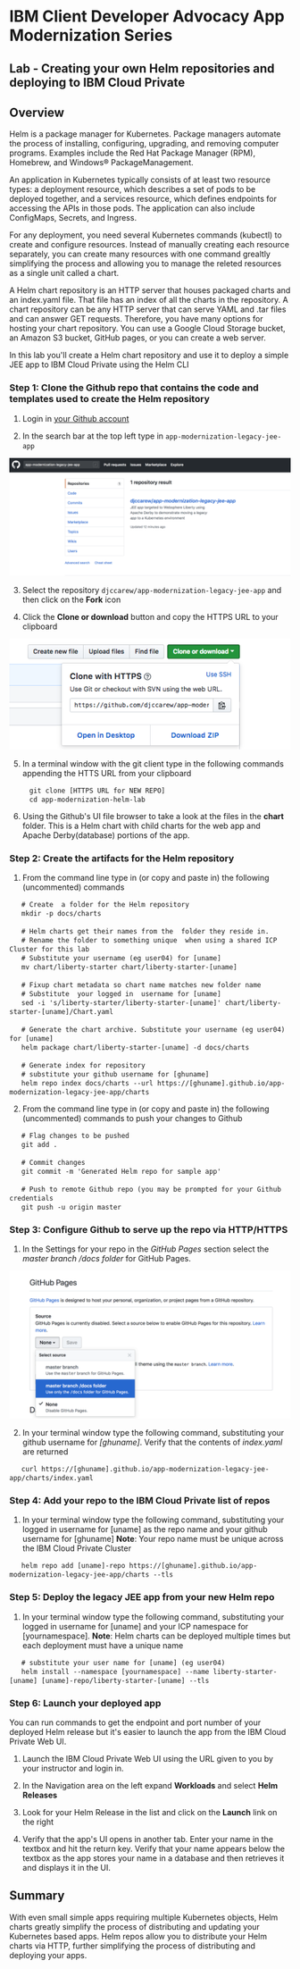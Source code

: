 # IBM Client Developer Advocacy App Modernization Series

## Lab - Creating your own Helm repositories and deploying to IBM Cloud Private

## Overview

Helm is a package manager for Kubernetes. Package managers automate the process of installing, configuring, upgrading, and removing computer programs. Examples include the Red Hat Package Manager (RPM), Homebrew, and Windows® PackageManagement.

An application in Kubernetes typically consists of at least two resource types: a deployment resource, which describes a set of pods to be deployed together, and a services resource, which defines endpoints for accessing the APIs in those pods. The application can also include ConfigMaps, Secrets, and Ingress.

For any deployment, you need several Kubernetes commands (kubectl) to create and configure resources. Instead of manually creating each resource separately, you can create many resources with one command grealtly simplifying the process and allowing you to manage the releted resources as a single unit called a chart.

A Helm chart repository is an HTTP server that houses packaged charts and an index.yaml file. That file has an index of all the charts in the repository. A chart repository can be any HTTP server that can serve YAML and .tar files and can answer GET requests. Therefore, you have many options for hosting your chart repository. You can use a Google Cloud Storage bucket, an Amazon S3 bucket, GitHub pages, or you can create a web server.

In this lab you'll create a Helm chart repository and use it to deploy a simple JEE app to IBM Cloud Private using the Helm CLI

### Step 1: Clone the Github repo that contains the code and templates  used to create the Helm repository

1. Login in [your Github account](https://github.com)

2. In the search bar at the top left type in `app-modernization-legacy-jee-app`

![Search results](images/ss1.png)

3. Select the repository `djccarew/app-modernization-legacy-jee-app` and then click on the **Fork** icon

4. Click the **Clone or download** button and copy the HTTPS URL to your clipboard

![Clone URL](images/ss3.png)

5. In a terminal window with the git client type in the following commands  appending the HTTS URL from your clipboard

```
     git clone [HTTPS URL for NEW REPO]
     cd app-modernization-helm-lab

```
6. Using the Github's UI  file browser to  take a look at the files in the **chart** folder. This is a Helm chart with child charts for the web app and Apache Derby(database)  portions of the app.

### Step 2: Create the artifacts for the Helm repository

1. From the command line type in (or copy and paste in) the following (uncommented) commands
```
   # Create  a folder for the Helm repository
   mkdir -p docs/charts

   # Helm charts get their names from the  folder they reside in.
   # Rename the folder to something unique  when using a shared ICP Cluster for this lab
   # Substitute your username (eg user04) for [uname]
   mv chart/liberty-starter chart/liberty-starter-[uname]

   # Fixup chart metadata so chart name matches new folder name
   # Substitute  your logged in  username for [uname]
   sed -i 's/liberty-starter/liberty-starter-[uname]' chart/liberty-starter-[uname]/Chart.yaml

   # Generate the chart archive. Substitute your username (eg user04) for [uname]
   helm package chart/liberty-starter-[uname] -d docs/charts

   # Generate index for repository
   # substitute your github username for [ghuname]
   helm repo index docs/charts --url https://[ghuname].github.io/app-modernization-legacy-jee-app/charts

```

2. From the command line type in (or copy and paste in) the following (uncommented) commands to push your changes to Github
```
   # Flag changes to be pushed
   git add .

   # Commit changes
   git commit -m 'Generated Helm repo for sample app'

   # Push to remote Github repo (you may be prompted for your Github credentials
   git push -u origin master
```

### Step 3: Configure Github to serve up the repo via HTTP/HTTPS

1. In the Settings for your repo in the *GitHub Pages* section select the *master branch /docs folder* for GitHub Pages.

![Github Pages](images/ss2.png)

2. In your terminal window type the following command, substituting your github username for *[ghuname]*. Verify that the contents of *index.yaml* are returned
```
   curl https://[ghuname].github.io/app-modernization-legacy-jee-app/charts/index.yaml
```

### Step 4: Add your repo to the IBM Cloud Private list of repos

1. In your terminal window type the following command, substituting your logged in  username for [uname] as the repo name  and your github username for [ghuname]  **Note**: Your repo name must be unique across the IBM Cloud Private  Cluster
```
   helm repo add [uname]-repo https://[ghuname].github.io/app-modernization-legacy-jee-app/charts --tls
```

### Step 5: Deploy the legacy JEE app from your new Helm repo

1. In your terminal window type the following command, substituting your logged in  username for [uname] and your ICP namespace for [yournamespace].  **Note**: Helm charts can be deployed multiple  times but each deployment must have a unique name
```
   # substitute your user name for [uname] (eg user04)
   helm install --namespace [yournamespace] --name liberty-starter-[uname] [uname]-repo/liberty-starter-[uname] --tls
```

### Step 6: Launch your deployed app

You can run commands to get the endpoint and port number of your deployed Helm release but it's easier to launch the app from the IBM Cloud Private Web UI.

1. Launch the IBM Cloud Private Web UI using the URL given to you by your instructor and login in.

2. In the Navigation area on the left expand **Workloads** and select **Helm Releases**

3. Look for your Helm Release in the list and click on the **Launch** link on the right

4. Verify that the app's UI opens in another tab. Enter your name in the textbox and hit the return key. Verify that your name appears below the textbox as the app stores your name in a  database and then retrieves it and displays it in the UI.

## Summary

With even small simple apps requiring multiple Kubernetes objects,  Helm charts greatly simplify the process of distributing and updating your Kubernetes based apps. Helm repos allow you to distribute your Helm charts via HTTP, further simplifying the process of distributing and deploying your apps.
